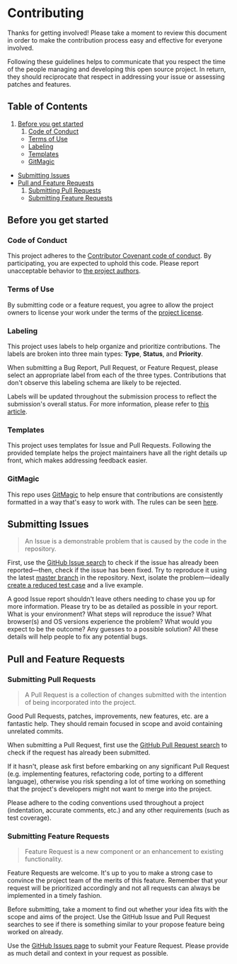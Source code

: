 # Contributing

Thanks for getting involved! Please take a moment to review this document in order to make the contribution process easy and effective for everyone involved.

Following these guidelines helps to communicate that you respect the time of the people managing and developing this open source project. In return, they should reciprocate that respect in addressing your issue or assessing patches and features.

## Table of Contents
1. [Before you get started](#before-you-get-started)
    1. [Code of Conduct](#code-of-conduct)
    - [Terms of Use](#terms-of-use)
    - [Labeling](#labeling)
    - [Templates](#templates)
    - [GitMagic](#gitmagic)
- [Submitting Issues](#submitting-issues)
- [Pull and Feature Requests](#pull-and-feature-requests)
    1. [Submitting Pull Requests](#submitting-pull-requests)
    - [Submitting Feature Requests](#submitting-feature-requests)


## Before you get started

### Code of Conduct
This project adheres to the [Contributor Covenant code of conduct](http://contributor-covenant.org/version/1/4/). By participating, you are expected to uphold this code. Please report unacceptable behavior to [the project authors](https://github.com/$$githubAuthor/$$githubTitle/blob/master/AUTHORS).

### Terms of Use
By submitting code or a feature request, you agree to allow the project owners to license your work under the terms of the [project license](https://github.com/$$githubAuthor/$$githubTitle/blob/master/LICENSE).

### Labeling
This project uses labels to help organize and prioritize contributions. The labels are broken into three main types: **Type**, **Status**, and **Priority**.

When submitting a Bug Report, Pull Request, or Feature Request, please select an appropriate label from each of the three types. Contributions that don't observe this labeling schema are likely to be rejected.

Labels will be updated throughout the submission process to reflect the submission's overall status. For more information, please refer to [this article](https://medium.com/@dave_lunny/sane-github-labels-c5d2e6004b63#.fh462xzfj).

### Templates
This project uses templates for Issue and Pull Requests. Following the provided template helps the project maintainers have all the right details up front, which makes addressing feedback easier.

### GitMagic
This repo uses [GitMagic](https://gitmagic.io/) to help ensure that contributions are consistently formatted in a way that's easy to work with. The rules can be seen [here](https://github.com/$$githubAuthor/$$githubTitle/blob/master/contributing.json).


## Submitting Issues
>An Issue is a demonstrable problem that is caused by the code in the repository.

First, use the [GitHub Issue search](https://github.com/$$githubAuthor/$$githubTitle/issues) to check if the issue has already been reported—then, check if the issue has been fixed. Try to reproduce it using the latest [master branch](https://github.com/$$githubAuthor/$$githubTitle) in the repository. Next, isolate the problem—ideally [create a reduced test case](https://css-tricks.com/reduced-test-cases/) and a live example.

A good Issue report shouldn't leave others needing to chase you up for more information. Please try to be as detailed as possible in your report. What is your environment? What steps will reproduce the issue? What browser(s) and OS versions experience the problem? What would you expect to be the outcome? Any guesses to a possible solution? All these details will help people to fix any potential bugs.

## Pull and Feature Requests

### Submitting Pull Requests
>A Pull Request is a collection of changes submitted with the intention of being incorporated into the project.

Good Pull Requests, patches, improvements, new features, etc. are a fantastic help. They should remain focused in scope and avoid containing unrelated commits.

When submitting a Pull Request, first use the [GitHub Pull Request search](https://github.com/$$githubAuthor/$$githubTitle/pulls) to check if the request has already been submitted.

If it hasn't, please ask first before embarking on any significant Pull Request (e.g. implementing features, refactoring code, porting to a different language), otherwise you risk spending a lot of time working on something that the project's developers might not want to merge into the project.

Please adhere to the coding conventions used throughout a project (indentation, accurate comments, etc.) and any other requirements (such as test coverage).


### Submitting Feature Requests
>Feature Request is a new component or an enhancement to existing functionality.

Feature Requests are welcome. It's up to you to make a strong case to convince the project team of the merits of this feature. Remember that your request will be prioritized accordingly and not all requests can always be implemented in a timely fashion.

Before submitting, take a moment to find out whether your idea fits with the scope and aims of the project. Use the GitHub Issue and Pull Request searches to see if there is something similar to your propose feature being worked on already.

Use the [GitHub Issues page](https://github.com/$$githubAuthor/$$githubTitle/issues) to submit your Feature Request. Please provide as much detail and context in your request as possible.
